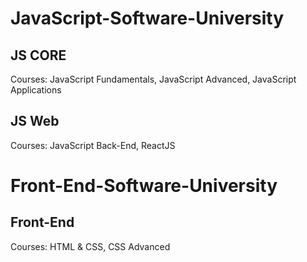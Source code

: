 # JavaScript-Software-University

## JS CORE
Courses:
JavaScript Fundamentals,
JavaScript Advanced,
JavaScript Applications

## JS Web
Courses:
JavaScript Back-End,
ReactJS







# Front-End-Software-University
## Front-End
Courses:
HTML & CSS, CSS Advanced
